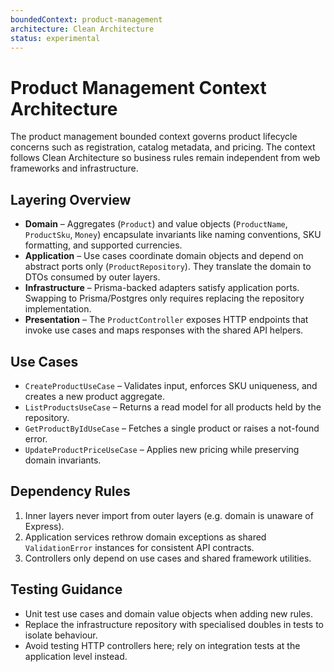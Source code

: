```yaml
---
boundedContext: product-management
architecture: Clean Architecture
status: experimental
---
```


# Product Management Context Architecture

The product management bounded context governs product lifecycle concerns such as
registration, catalog metadata, and pricing. The context follows Clean Architecture
so business rules remain independent from web frameworks and infrastructure.

## Layering Overview
- **Domain** – Aggregates (`Product`) and value objects (`ProductName`, `ProductSku`,
  `Money`) encapsulate invariants like naming conventions, SKU formatting, and
  supported currencies.
- **Application** – Use cases coordinate domain objects and depend on abstract ports
  only (`ProductRepository`). They translate the domain to DTOs consumed by outer
  layers.
- **Infrastructure** – Prisma-backed adapters satisfy
  application ports. Swapping to Prisma/Postgres only requires replacing the
  repository implementation.
- **Presentation** – The `ProductController` exposes HTTP endpoints that invoke
  use cases and maps responses with the shared API helpers.

## Use Cases
- `CreateProductUseCase` – Validates input, enforces SKU uniqueness, and creates a
  new product aggregate.
- `ListProductsUseCase` – Returns a read model for all products held by the
  repository.
- `GetProductByIdUseCase` – Fetches a single product or raises a not-found error.
- `UpdateProductPriceUseCase` – Applies new pricing while preserving domain
  invariants.

## Dependency Rules
1. Inner layers never import from outer layers (e.g. domain is unaware of Express).
2. Application services rethrow domain exceptions as shared `ValidationError`
   instances for consistent API contracts.
3. Controllers only depend on use cases and shared framework utilities.

## Testing Guidance
- Unit test use cases and domain value objects when adding new rules.
- Replace the infrastructure repository with specialised doubles in tests to isolate
  behaviour.
- Avoid testing HTTP controllers here; rely on integration tests at the
  application level instead.
